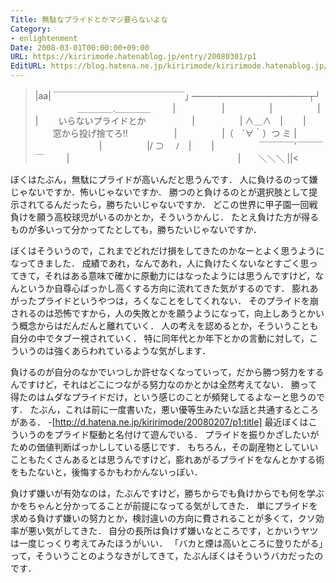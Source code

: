 ```yaml
---
Title: 無駄なプライドとかマジ要らないよな
Category:
- enlightenment
Date: 2008-03-01T00:00:00+09:00
URL: https://kiririmode.hatenablog.jp/entry/20080301/p1
EditURL: https://blog.hatena.ne.jp/kiririmode/kiririmode.hatenablog.jp/atom/entry/8454420450078215391
---
```



>|aa|
￣￣￣￣￣￣￣￣￣￣￣￣￣￣￣｣
&#8212;&#8212;&#8212;&#8212;&#8212;&#8212;&#8212;&#8212;&#8212;&#8212;&#8212;&#8212;&#8212;‐┬┘
　　 　 　 ＿＿＿＿.＿＿＿＿ 　　 |
　　　　　|　 　 　 　 | 　 　 　 　|　　 | 　　いらないプライドとか
　　　　　|　 　 　 　 | ∧＿∧　|　　 | 　　窓から投げ捨てろ!!
　　　　　|　 　 　 　 |（　´∀｀）つ ミ | 　　
　　　　　|　 　 　 　 |/ ⊃　 ﾉ　|　　 |
　 　 　 　￣￣￣￣'￣￣￣￣　 　 |
　 　 　 　 　 　 　 　　　　　　　　　　|　　＼＼＼ 
||<


ぼくはたぶん，無駄にプライドが高いんだと思うんです．
人に負けるのって嫌じゃないですか．怖いじゃないですか．
勝つのと負けるのとが選択肢として提示されてるんだったら，勝ちたいじゃないですか．
どこの世界に甲子園一回戦負けを願う高校球児がいるのかとか，そういうかんじ．
たとえ負けた方が得るものが多いって分かってたとしても，勝ちたいじゃないですか．


ぼくはそういうので，これまでどれだけ損をしてきたのかなーとよく思うようになってきました．
成績であれ，なんであれ，人に負けたくないなとすごく思ってきて，それはある意味で確かに原動力にはなったようには思うんですけど，なんというか自尊心ばっかし高くする方向に流れてきた気がするのです．
膨れあがったプライドというやつは，ろくなことをしてくれない．
そのプライドを崩されるのは恐怖ですから，人の失敗とかを願うようになって，向上しあうとかいう概念からはだんだんと離れていく．
人の考えを認めるとか，そういうことも自分の中でタブー視されていく．
特に同年代とか年下とかの言動に対して，こういうのは強くあらわれているような気がします．


負けるのが自分のなかでいつしか許せなくなっていって，だから勝つ努力をするんですけど，それはどこにつながる努力なのかとかは全然考えてない．
勝って得たのはムダなプライドだけ，という感じのことが頻発してるよなーと思うのです．
たぶん，これは前に一度書いた，悪い優等生みたいな話と共通するところがある．
-[http://d.hatena.ne.jp/kiririmode/20080207/p1:title]
最近ぼくはこういうのをプライド駆動と名付けて遊んでいる．
プライドを振りかざしたいがための価値判断ばっかししている感じです．
もちろん，その副産物としていいこともたくさんあるとは思うんですけど，膨れあがるプライドをなんとかする術をもたないと，後悔するかもわかんないっぽい．


負けず嫌いが有効なのは，たぶんですけど，勝ちからでも負けからでも何を学ぶかをちゃんと分かってることが前提になってる気がしてきた．
単にプライドを求める負けず嫌いの努力とか，検討違いの方向に費されることが多くて，クソ効率が悪い気がしてきた．
自分の長所は負けず嫌いなところです，とかいうヤツは一度じっくり考えてみたほうがいい．
「バカと煙は高いところに登りたがる」って，そういうことのようなきがしてきて，たぶんぼくはそういうバカだったのです．
